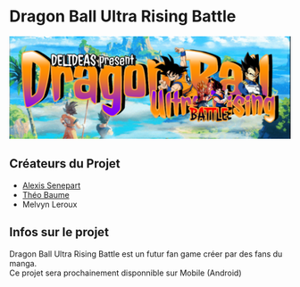 # Dragon Ball Ultra Rising Battle
![Logo du jeu](https://github.com/Delideas/DBURB/blob/main/images/banner.png)
## Créateurs du Projet
- [Alexis Senepart](https://github.com/Kh4ru)
- [Théo Baume](https://github.com/Nasus02X)
- Melvyn Leroux
## Infos sur le projet
Dragon Ball Ultra Rising Battle est un futur fan game créer par des fans du manga.\
Ce projet sera prochainement disponnible sur Mobile (Android)
